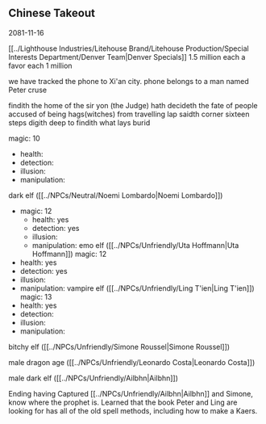 ## Chinese Takeout

2081-11-16

[[../Lighthouse Industries/Litehouse Brand/Litehouse Production/Special Interests Department/Denver Team|Denver Specials]]
1.5 million each
a favor each
1 million

we have tracked the phone to Xi'an city. 
phone belongs to a man named Peter cruse


findith the home of the sir yon (the Judge) hath decideth the fate of people accused of being hags(witches) from travelling lap saidth corner sixteen steps digith deep to findith what lays burid

magic: 10
 - health: 
 - detection:
 - illusion:
 - manipulation: 

dark elf ([[../NPCs/Neutral/Noemi Lombardo|Noemi Lombardo]])
- magic: 12
	- health: yes
	- detection: yes
	- illusion:
	- manipulation: 
emo elf ([[../NPCs/Unfriendly/Uta Hoffmann|Uta Hoffmann]])
magic: 12
 - health: yes
 - detection: yes
 - illusion:
 - manipulation: 
vampire elf ([[../NPCs/Unfriendly/Ling T'ien|Ling T'ien]])
magic: 13
 - health:  yes
 - detection: 
 - illusion:
 - manipulation: 

bitchy elf ([[../NPCs/Unfriendly/Simone Roussel|Simone Roussel]])

male dragon age ([[../NPCs/Unfriendly/Leonardo Costa|Leonardo Costa]])

male dark elf ([[../NPCs/Unfriendly/Ailbhn|Ailbhn]])

Ending having Captured [[../NPCs/Unfriendly/Ailbhn|Ailbhn]] and Simone, know where the prophet is. Learned that the book Peter and Ling are looking for has all of the old spell methods, including how to make a Kaers.
